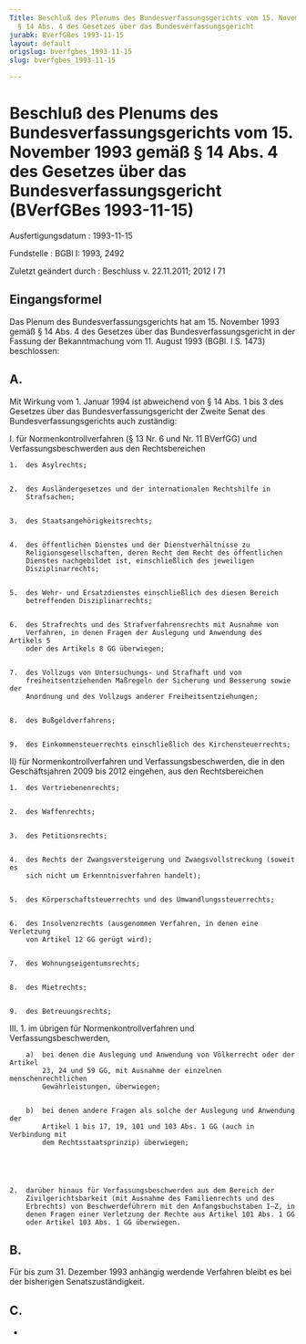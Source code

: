 ```yaml
---
Title: Beschluß des Plenums des Bundesverfassungsgerichts vom 15. November 1993 gemäß
  § 14 Abs. 4 des Gesetzes über das Bundesverfassungsgericht
jurabk: BVerfGBes 1993-11-15
layout: default
origslug: bverfgbes_1993-11-15
slug: bverfgbes_1993-11-15

---
```


# Beschluß des Plenums des Bundesverfassungsgerichts vom 15. November 1993 gemäß § 14 Abs. 4 des Gesetzes über das Bundesverfassungsgericht (BVerfGBes 1993-11-15)

Ausfertigungsdatum
:   1993-11-15

Fundstelle
:   BGBl I: 1993, 2492

Zuletzt geändert durch
:   Beschluss v. 22.11.2011; 2012 I 71

## Eingangsformel

Das Plenum des Bundesverfassungsgerichts hat am 15. November 1993
gemäß § 14 Abs. 4 des Gesetzes über das Bundesverfassungsgericht in
der Fassung der Bekanntmachung vom 11. August 1993 (BGBl. I S. 1473)
beschlossen:

## A.

Mit Wirkung vom 1. Januar 1994 ist abweichend von § 14 Abs. 1 bis 3
des Gesetzes über das Bundesverfassungsgericht der Zweite Senat des
Bundesverfassungsgerichts auch zuständig:

I.  für Normenkontrollverfahren (§ 13 Nr. 6 und Nr. 11 BVerfGG) und
    Verfassungsbeschwerden aus den Rechtsbereichen

    1.  des Asylrechts;


    2.  des Ausländergesetzes und der internationalen Rechtshilfe in
        Strafsachen;


    3.  des Staatsangehörigkeitsrechts;


    4.  des öffentlichen Dienstes und der Dienstverhältnisse zu
        Religionsgesellschaften, deren Recht dem Recht des öffentlichen
        Dienstes nachgebildet ist, einschließlich des jeweiligen
        Disziplinarrechts;


    5.  des Wehr- und Ersatzdienstes einschließlich des diesen Bereich
        betreffenden Disziplinarrechts;


    6.  des Strafrechts und des Strafverfahrensrechts mit Ausnahme von
        Verfahren, in denen Fragen der Auslegung und Anwendung des Artikels 5
        oder des Artikels 8 GG überwiegen;


    7.  des Vollzugs von Untersuchungs- und Strafhaft und von
        freiheitsentziehenden Maßregeln der Sicherung und Besserung sowie der
        Anordnung und des Vollzugs anderer Freiheitsentziehungen;


    8.  des Bußgeldverfahrens;


    9.  des Einkommensteuerrechts einschließlich des Kirchensteuerrechts;





II) für Normenkontrollverfahren und Verfassungsbeschwerden, die in den
    Geschäftsjahren 2009 bis 2012 eingehen, aus den Rechtsbereichen

    1.  des Vertriebenenrechts;


    2.  des Waffenrechts;


    3.  des Petitionsrechts;


    4.  des Rechts der Zwangsversteigerung und Zwangsvollstreckung (soweit es
        sich nicht um Erkenntnisverfahren handelt);


    5.  des Körperschaftsteuerrechts und des Umwandlungssteuerrechts;


    6.  des Insolvenzrechts (ausgenommen Verfahren, in denen eine Verletzung
        von Artikel 12 GG gerügt wird);


    7.  des Wohnungseigentumsrechts;


    8.  des Mietrechts;


    9.  des Betreuungsrechts;





III.
    1.  im übrigen für Normenkontrollverfahren und Verfassungsbeschwerden,

        a)  bei denen die Auslegung und Anwendung von Völkerrecht oder der Artikel
            23, 24 und 59 GG, mit Ausnahme der einzelnen menschenrechtlichen
            Gewährleistungen, überwiegen;


        b)  bei denen andere Fragen als solche der Auslegung und Anwendung der
            Artikel 1 bis 17, 19, 101 und 103 Abs. 1 GG (auch in Verbindung mit
            dem Rechtsstaatsprinzip) überwiegen;





    2.  darüber hinaus für Verfassungsbeschwerden aus dem Bereich der
        Zivilgerichtsbarkeit (mit Ausnahme des Familienrechts und des
        Erbrechts) von Beschwerdeführern mit den Anfangsbuchstaben I—Z, in
        denen Fragen einer Verletzung der Rechte aus Artikel 101 Abs. 1 GG
        oder Artikel 103 Abs. 1 GG überwiegen.

## B.

Für bis zum 31. Dezember 1993 anhängig werdende Verfahren bleibt es
bei der bisherigen Senatszuständigkeit.

## C.

-

